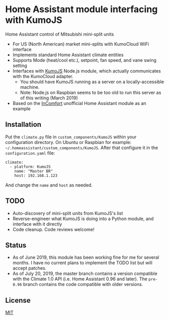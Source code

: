 # Home Assistant module interfacing with KumoJS
Home Assistant control of Mitsubishi mini-split units

- For US (North American) market mini-splits with KumoCloud WiFi interface
- Implements standard Home Assistant climate entities
- Supports Mode (heat/cool etc.), setpoint, fan speed, and vane swing setting
- Interfaces with [KumoJS](https://github.com/sushilks/kumojs) Node.js module, which actually communicates with the KumoCloud adapter.
  - You should have KumoJS running as a server on a locally-accessible machine.
  - Note: Node.js on Raspbian seems to be too old to run this server as of this writing (March 2019)
- Based on the [InComfort](https://github.com/royduin/home-assistant-incomfort) unofficial Home Assistant module as an example

## Installation
Put the `climate.py` file in `custom_components/KumoJS` within your configuration directory. On Ubuntu or Raspbian for example: `~/.homeassistant/custom_components/KumoJS`. After that configure it in the `configuration.yaml` file:
```
climate:
  - platform: KumoJS
    name: "Master BR"
    host: 192.168.1.123
```
And change the `name` and `host` as needed.

## TODO
- Auto-discovery of mini-split units from KumoJS's list
- Reverse-engineer what KumoJS is doing into a Python module, and interface with it directly
- Code cleanup. Code reviews welcome!

## Status
- As of June 2019, this module has been working fine for me for several months. I have no current plans to implement the TODO list but will accept patches.
- As of July 20, 2019, the master branch contains a version compatible with the Climate 1.0 API (i.e. Home Assistant 0.96 and later). The `pre-0.96` branch contains the code compatible with older versions.

## License
[MIT](LICENSE)

